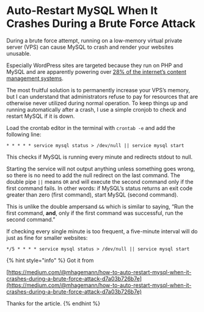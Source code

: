# Auto-Restart MySQL When It Crashes During a Brute Force Attack

During a brute force attempt, running on a low-memory virtual private server (VPS) can cause MySQL to crash and render your websites unusable.

Especially WordPress sites are targeted because they run on PHP and MySQL and are apparently powering over [28% of the internet’s content management systems](https://w3techs.com).

The most fruitful solution is to permanently increase your VPS’s memory, but I can understand that administrators refuse to pay for resources that are otherwise never utilized during normal operation. To keep things up and running automatically after a crash, I use a simple cronjob to check and restart MySQL if it is down.

Load the crontab editor in the terminal with `crontab -e` and add the following line:



```
* * * * * service mysql status > /dev/null || service mysql start
```



This checks if MySQL is running every minute and redirects stdout to null.

Starting the service will not output anything unless something goes wrong, so there is no need to add the null redirect on the last command. The double pipe `||` means `OR` and will execute the second command only if the first command fails. In other words: if MySQL’s status returns an exit code greater than zero (first command), start MySQL (second command).

This is unlike the double ampersand `&&` which is similar to saying, “Run the first command, **and**, only if the first command was successful, run the second command.”

If checking every single minute is too frequent, a five-minute interval will do just as fine for smaller websites:

```
*/5 * * * * service mysql status > /dev/null || service mysql start
```

{% hint style="info" %}
Got it from&#x20;

[https://medium.com/@mhagemann/how-to-auto-restart-mysql-when-it-crashes-during-a-brute-force-attack-d7a03b726b7e](https://medium.com/@mhagemann/how-to-auto-restart-mysql-when-it-crashes-during-a-brute-force-attack-d7a03b726b7e)

Thanks for the article.
{% endhint %}
